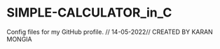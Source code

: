# SIMPLE-CALCULATOR_in_C
Config files for my GitHub profile.
// 14-05-2022//
CREATED BY KARAN MONGIA
